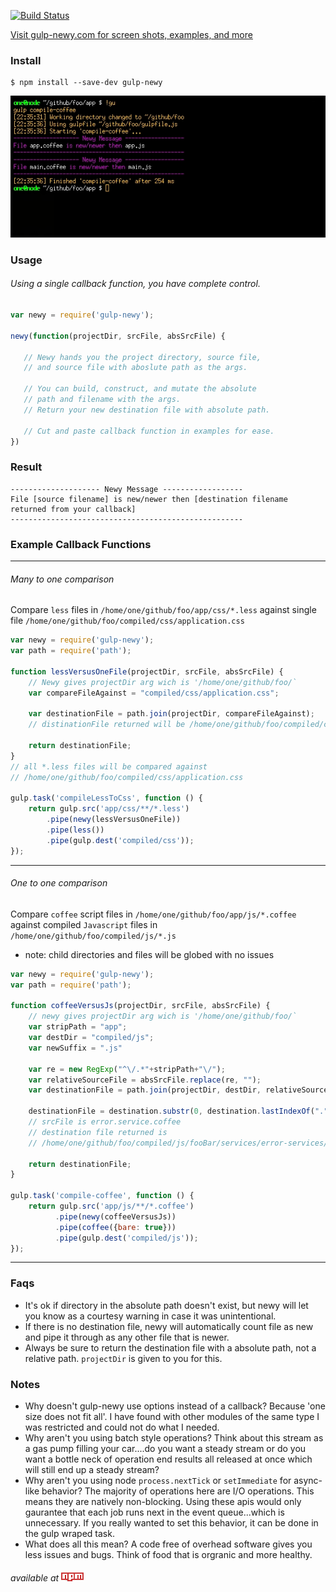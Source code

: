 [![Build Status](https://travis-ci.org/dman777/gulp-newy.svg?branch=master)](https://travis-ci.org/dman777/gulp-newy)

[Visit gulp-newy.com for screen shots, examples, and more](http://www.gulp-newy.com/#/home)

### Install
```
$ npm install --save-dev gulp-newy
```
![alt text](https://raw.githubusercontent.com/dman777/icons/master/gulp-newy.jpg)

### Usage
###### Using a single callback function, you have complete control. 
```javascript
var newy = require('gulp-newy');

newy(function(projectDir, srcFile, absSrcFile) {
    
   // Newy hands you the project directory, source file,
   // and source file with aboslute path as the args.
   
   // You can build, construct, and mutate the absolute 
   // path and filename with the args. 
   // Return your new destination file with absolute path. 

   // Cut and paste callback function in examples for ease.
})
```
### Result
```
-------------------- Newy Message ------------------
File [source filename] is new/newer then [destination filename returned from your callback]
----------------------------------------------------
```
### Example Callback Functions
-------------------------------------------------------------------------
###### Many to one comparison
Compare `less` files in `/home/one/github/foo/app/css/*.less` against single file `/home/one/github/foo/compiled/css/application.css`

```javascript 
var newy = require('gulp-newy');
var path = require('path');

function lessVersusOneFile(projectDir, srcFile, absSrcFile) {
    // Newy gives projectDir arg wich is '/home/one/github/foo/`
    var compareFileAgainst = "compiled/css/application.css";

    var destinationFile = path.join(projectDir, compareFileAgainst);
    // distinationFile returned will be /home/one/github/foo/compiled/css/application.css

    return destinationFile;
}
// all *.less files will be compared against
// /home/one/github/foo/compiled/css/application.css

gulp.task('compileLessToCss', function () {
    return gulp.src('app/css/**/*.less')
        .pipe(newy(lessVersusOneFile))
        .pipe(less())
        .pipe(gulp.dest('compiled/css'));
});
```
-------------------------------------------------------------------------
###### One to one comparison
Compare `coffee` script files in `/home/one/github/foo/app/js/*.coffee` against
compiled `Javascript` files in `/home/one/github/foo/compiled/js/*.js`
* note: child directories and files will be globed with no issues

```javascript 
var newy = require('gulp-newy');
var path = require('path');

function coffeeVersusJs(projectDir, srcFile, absSrcFile) {
    // newy gives projectDir arg wich is '/home/one/github/foo/`
    var stripPath = "app";
    var destDir = "compiled/js";
    var newSuffix = ".js"

    var re = new RegExp("^\/.*"+stripPath+"\/");
    var relativeSourceFile = absSrcFile.replace(re, "");
    var destinationFile = path.join(projectDir, destDir, relativeSourceFile);

    destinationFile = destination.substr(0, destination.lastIndexOf(".")) + newSuffix;
    // srcFile is error.service.coffee
    // destination file returned is 
    // /home/one/github/foo/compiled/js/fooBar/services/error-services/error.service.js
    
    return destinationFile;
}

gulp.task('compile-coffee', function () {
    return gulp.src('app/js/**/*.coffee')
          .pipe(newy(coffeeVersusJs))
          .pipe(coffee({bare: true}))
          .pipe(gulp.dest('compiled/js'));
});
```
---------------------------------------------------------------------------------------
### Faqs
* It's ok if directory in the absolute path doesn't exist, but newy will let you know as a courtesy warning in case it was unintentional. 
* If there is no destination file, newy will automatically count file as new and pipe it through as any other file that is newer.
* Always be sure to return the destination file with a absolute path, not a relative path. `projectDir` is given to you for this.  

### Notes
* Why doesn't gulp-newy use options instead of a callback? 
  Because 'one size does not fit all'. I have found with other modules of the same type I was restricted and could not do what I needed.
* Why aren't you using batch style operations? 
  Think about this stream as a gas pump filling your car....do you want a steady stream or do you want a bottle neck of operation end results all released at once which will still end up a steady stream? 
* Why aren't you using node `process.nextTick` or `setImmediate` for async-like behavior? 
  The majority of operations here are I/O operations. This means they are natively non-blocking. Using these apis   would only gaurantee that each job runs next in the event queue...which is unnecessary. If you really wanted to set this behavior, it can be done in the gulp wraped task. 
* What does all this mean? A code free of overhead software gives you less issues and bugs. Think of food that is orgranic and more healthy.  

###### available at [![alt text](https://raw.githubusercontent.com/dman777/icons/master/npm.jpg)](https://www.npmjs.com/package/gulp-newy)


